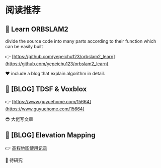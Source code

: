 # 阅读推荐

## 📑 Learn ORBSLAM2 
 divide the source code into many parts according to their function which can be easily built

👉 [https://github.com/yepeichu123/orbslam2_learn](https://github.com/yepeichu123/orbslam2_learn)

❤️ include a blog that explain algorithm in detail.


## 📑 [BLOG] TDSF & Voxblox

👉 [https://www.guyuehome.com/15664](https://www.guyuehome.com/15664)

😎 大佬写文章

## 📑 [BLOG] Elevation Mapping

👉 [高程地图使用记录](https://zhuanlan.zhihu.com/p/477873514)

🫠 待研究

